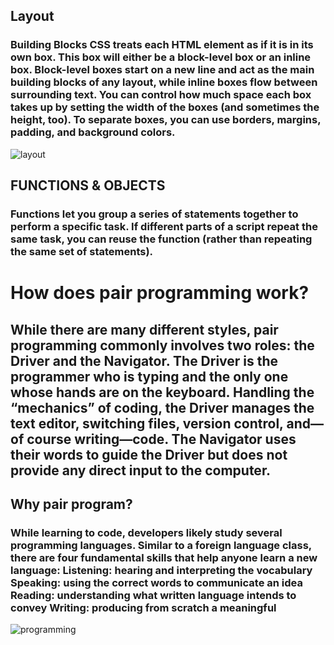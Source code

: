 ## Layout
### Building Blocks CSS treats each HTML element as if it is in its own box. This box will either be a block-level box or an inline box. Block-level boxes start on a new line and act as the main building blocks of any layout, while inline boxes flow between surrounding text. You can control how much space each box takes up by setting the width of the boxes (and sometimes the height, too). To separate boxes, you can use borders, margins, padding, and background colors.

![layout](https://media.geeksforgeeks.org/wp-content/uploads/layout.png)

## FUNCTIONS & OBJECTS
### Functions let you group a series of statements together to perform a specific task. If different parts of a script repeat the same task, you can reuse the function (rather than repeating the same set of statements). 

# How does pair programming work?
## While there are many different styles, pair programming commonly involves two roles: the Driver and the Navigator. The Driver is the programmer who is typing and the only one whose hands are on the keyboard. Handling the “mechanics” of coding, the Driver manages the text editor, switching files, version control, and—of course writing—code. The Navigator uses their words to guide the Driver but does not provide any direct input to the computer. 

## Why pair program?
### While learning to code, developers likely study several programming languages. Similar to a foreign language class, there are four fundamental skills that help anyone learn a new language: Listening: hearing and interpreting the vocabulary Speaking: using the correct words to communicate an idea Reading: understanding what written language intends to convey Writing: producing from scratch a meaningful

![programming](https://cdn.britannica.com/30/199930-131-B3D1D347/computer.jpg)